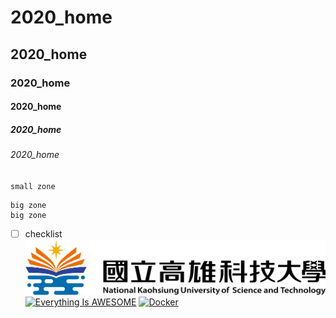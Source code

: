 #  2020_home
## 2020_home
### 2020_home
#### 2020_home
##### 2020_home
###### 2020_home
`small zone`
```
big zone
big zone
```
- [ ] checklist
![nkust](nkust.png "高科大")
[![Everything Is AWESOME](https://img.youtube.com/vi/StTqXEQ2l-Y/0.jpg)](https://www.youtube.com/watch?v=StTqXEQ2l-Y "Everything Is AWESOME")
[![Docker](https://img.youtube.com/vi/sSm2dRarhPo/0.jpg)](https://www.youtube.com/watch?v=sSm2dRarhPo "Docker")

